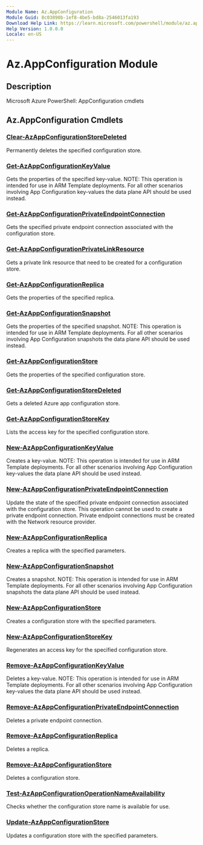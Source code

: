 ```yaml
---
Module Name: Az.AppConfiguration
Module Guid: 8c03890b-1ef8-4be5-bd8a-2546013fa193
Download Help Link: https://learn.microsoft.com/powershell/module/az.appconfiguration
Help Version: 1.0.0.0
Locale: en-US
---
```


# Az.AppConfiguration Module
## Description
Microsoft Azure PowerShell: AppConfiguration cmdlets

## Az.AppConfiguration Cmdlets
### [Clear-AzAppConfigurationStoreDeleted](Clear-AzAppConfigurationStoreDeleted.md)
Permanently deletes the specified configuration store.

### [Get-AzAppConfigurationKeyValue](Get-AzAppConfigurationKeyValue.md)
Gets the properties of the specified key-value.
NOTE: This operation is intended for use in ARM Template deployments.
For all other scenarios involving App Configuration key-values the data plane API should be used instead.

### [Get-AzAppConfigurationPrivateEndpointConnection](Get-AzAppConfigurationPrivateEndpointConnection.md)
Gets the specified private endpoint connection associated with the configuration store.

### [Get-AzAppConfigurationPrivateLinkResource](Get-AzAppConfigurationPrivateLinkResource.md)
Gets a private link resource that need to be created for a configuration store.

### [Get-AzAppConfigurationReplica](Get-AzAppConfigurationReplica.md)
Gets the properties of the specified replica.

### [Get-AzAppConfigurationSnapshot](Get-AzAppConfigurationSnapshot.md)
Gets the properties of the specified snapshot.
NOTE: This operation is intended for use in ARM Template deployments.
For all other scenarios involving App Configuration snapshots the data plane API should be used instead.

### [Get-AzAppConfigurationStore](Get-AzAppConfigurationStore.md)
Gets the properties of the specified configuration store.

### [Get-AzAppConfigurationStoreDeleted](Get-AzAppConfigurationStoreDeleted.md)
Gets a deleted Azure app configuration store.

### [Get-AzAppConfigurationStoreKey](Get-AzAppConfigurationStoreKey.md)
Lists the access key for the specified configuration store.

### [New-AzAppConfigurationKeyValue](New-AzAppConfigurationKeyValue.md)
Creates a key-value.
NOTE: This operation is intended for use in ARM Template deployments.
For all other scenarios involving App Configuration key-values the data plane API should be used instead.

### [New-AzAppConfigurationPrivateEndpointConnection](New-AzAppConfigurationPrivateEndpointConnection.md)
Update the state of the specified private endpoint connection associated with the configuration store.
This operation cannot be used to create a private endpoint connection.
Private endpoint connections must be created with the Network resource provider.

### [New-AzAppConfigurationReplica](New-AzAppConfigurationReplica.md)
Creates a replica with the specified parameters.

### [New-AzAppConfigurationSnapshot](New-AzAppConfigurationSnapshot.md)
Creates a snapshot.
NOTE: This operation is intended for use in ARM Template deployments.
For all other scenarios involving App Configuration snapshots the data plane API should be used instead.

### [New-AzAppConfigurationStore](New-AzAppConfigurationStore.md)
Creates a configuration store with the specified parameters.

### [New-AzAppConfigurationStoreKey](New-AzAppConfigurationStoreKey.md)
Regenerates an access key for the specified configuration store.

### [Remove-AzAppConfigurationKeyValue](Remove-AzAppConfigurationKeyValue.md)
Deletes a key-value.
NOTE: This operation is intended for use in ARM Template deployments.
For all other scenarios involving App Configuration key-values the data plane API should be used instead.

### [Remove-AzAppConfigurationPrivateEndpointConnection](Remove-AzAppConfigurationPrivateEndpointConnection.md)
Deletes a private endpoint connection.

### [Remove-AzAppConfigurationReplica](Remove-AzAppConfigurationReplica.md)
Deletes a replica.

### [Remove-AzAppConfigurationStore](Remove-AzAppConfigurationStore.md)
Deletes a configuration store.

### [Test-AzAppConfigurationOperationNameAvailability](Test-AzAppConfigurationOperationNameAvailability.md)
Checks whether the configuration store name is available for use.

### [Update-AzAppConfigurationStore](Update-AzAppConfigurationStore.md)
Updates a configuration store with the specified parameters.

